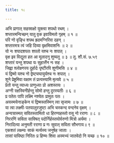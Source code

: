 ```yaml
---
title: १८

---
```

अभि प्रागात् सहस्राक्षो युक्त्वा शपथो रथम् ।  
शप्तारमन्विच्छन् यातु वृक इवाविमतो गृहम् ॥ १ ॥  
परि णो वृङ्धि शपथ ह्रदमग्निरिवा दहन् ।  
शप्तारमत्र त्वं जहि दिव्या वृक्षमिवाशनिः ॥ २ ॥  
यो नः शपादशपतः शपतो यश्च नः शपात् ।  
वृक्ष इव विद्युता हत आ मूलादनु शुष्यतु ॥ ३ ॥ तु. शौ.सं. ७.५९  
शप्तारं यन्तु शपथा यः सुहार्त्तेन नः सह ।  
जिह्वा श्लोक्ष्णरय दुर्हार्दः पृष्टीरपि शूणीमसि ॥ ४ ॥  
यं द्विष्मो यश्च नो द्वेष्ट्यघायुर्यश्च नः शपात् ।  
शुने प्रेष्ट्रमिवा वक्षाम तं प्रत्यस्यामि मृत्यवे ॥ ५ ॥  
प्रेतो यन्तु व्याध्यः प्राणुध्याः प्रो अशस्तयः ।  
अग्नी रक्षस्विनीर्हन्तु सोमो हन्तु दुरस्यतीः ॥ ६ ॥  
प्र पतेतः पापि लक्ष्मि नश्येतः प्रामुतः पतः ।  
अयस्मयेनाङ्केन यं द्विष्मस्तस्मिन् त्वा सृजामः ॥ ७ ॥  
या त्वा लक्ष्मीः पतयालुरजुष्टा अभि चस्कन्द वन्दनेव वृक्षम् ।  
अन्यत्रास्मत् सवितस्तामितो धा हिरण्यहस्तो वसु नो रराणः ॥ ८ ॥  
निररणिं सविता साविषत् पदोर्निर्हस्तयोर्वरुणो मित्रो अर्यमा ।  
निरादित्या अनुमती रराणा प्र णः सुवात् सविता सौभगाय॥ ९ ॥  
एकशतं लक्ष्म्यः साकं मर्त्यस्य जनुषेह जाताः ।  
तासां पापिष्ठा निरितः प्र हिण्मः शिवा अस्मभ्यं जातवेदो नि यच्छ ॥ १० ॥  